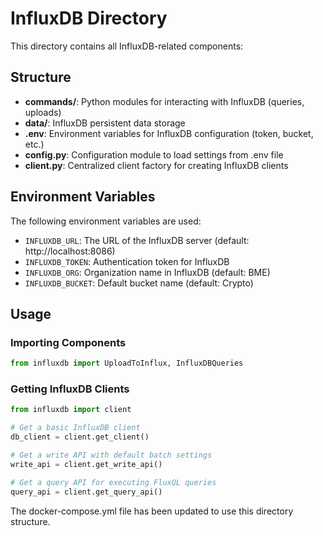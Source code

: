 # InfluxDB Directory

This directory contains all InfluxDB-related components:

## Structure
- **commands/**: Python modules for interacting with InfluxDB (queries, uploads)
- **data/**: InfluxDB persistent data storage
- **.env**: Environment variables for InfluxDB configuration (token, bucket, etc.)
- **config.py**: Configuration module to load settings from .env file
- **client.py**: Centralized client factory for creating InfluxDB clients

## Environment Variables
The following environment variables are used:
- `INFLUXDB_URL`: The URL of the InfluxDB server (default: http://localhost:8086)
- `INFLUXDB_TOKEN`: Authentication token for InfluxDB
- `INFLUXDB_ORG`: Organization name in InfluxDB (default: BME)
- `INFLUXDB_BUCKET`: Default bucket name (default: Crypto)

## Usage

### Importing Components
```python
from influxdb import UploadToInflux, InfluxDBQueries
```

### Getting InfluxDB Clients
```python
from influxdb import client

# Get a basic InfluxDB client
db_client = client.get_client()

# Get a write API with default batch settings
write_api = client.get_write_api()

# Get a query API for executing FluxQL queries
query_api = client.get_query_api()
```

The docker-compose.yml file has been updated to use this directory structure. 